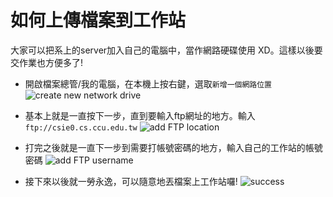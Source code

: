 # 如何上傳檔案到工作站

大家可以把系上的server加入自己的電腦中，當作網路硬碟使用 XD。這樣以後要交作業也方便多了!

* 開啟檔案總管/我的電腦，在本機上按右鍵，選取`新增一個網路位置`
![create new network drive](https://github.com/henrybear327/Tutorial/blob/master/Windows/FTP%20to%20CCU%20server/ftp1.png)

* 基本上就是一直按下一步，直到要輸入ftp網址的地方。輸入`ftp://csie0.cs.ccu.edu.tw`
![add FTP location](https://github.com/henrybear327/Tutorial/blob/master/Windows/FTP%20to%20CCU%20server/Add%20ftp1.png)

* 打完之後就是一直下一步到需要打帳號密碼的地方，輸入自己的工作站的帳號密碼
![add FTP username](https://github.com/henrybear327/Tutorial/blob/master/Windows/FTP%20to%20CCU%20server/Input%20username.png)

* 接下來以後就一勞永逸，可以隨意地丟檔案上工作站囉!
![success](https://github.com/henrybear327/Tutorial/blob/master/Windows/FTP%20to%20CCU%20server/network%20drive1.png)
